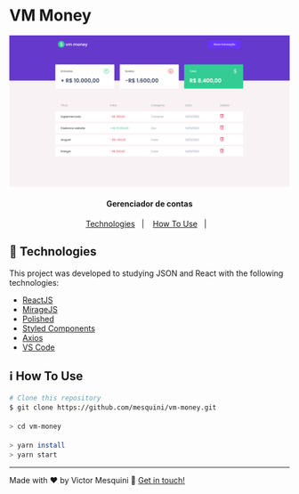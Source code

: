 # VM Money

<p align="center">
  <img src=".github/vm-money.png" alt="App demo"/>
</p>

<h4 align="center">
  Gerenciador de contas
</h4>

<p align="center">
  <a href="#rocket-technologies">Technologies</a>&nbsp;&nbsp;&nbsp;|&nbsp;&nbsp;&nbsp;
  <a href="#information_source-how-to-use">How To Use</a>&nbsp;&nbsp;&nbsp;|&nbsp;&nbsp;&nbsp;
</p>

## :rocket: Technologies

This project was developed to studying JSON and React with the following technologies:

- [ReactJS](https://reactjs.org/)
- [MirageJS](https://miragejs.com/)
- [Polished](https://polished.js.org/)
- [Styled Components](https://styled-components.com/)
- [Axios](https://github.com/axios/axios)
- [VS Code][vc]

## :information_source: How To Use

```bash
# Clone this repository
$ git clone https://github.com/mesquini/vm-money.git

> cd vm-money

> yarn install
> yarn start
```

---

Made with ♥ by Victor Mesquini :wave: [Get in touch!](https://www.linkedin.com/in/mesquini/)

[nodejs]: https://nodejs.org/
[yarn]: https://yarnpkg.com/
[vc]: https://code.visualstudio.com/
